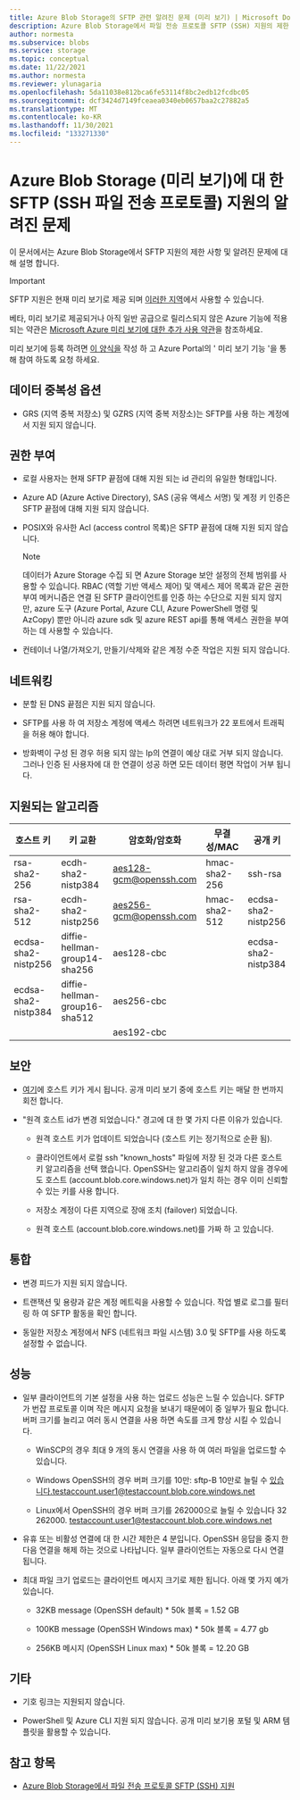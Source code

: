 ```yaml
---
title: Azure Blob Storage의 SFTP 관련 알려진 문제 (미리 보기) | Microsoft Docs
description: Azure Blob Storage에서 파일 전송 프로토콜 SFTP (SSH) 지원의 제한 사항 및 알려진 문제에 대해 알아봅니다.
author: normesta
ms.subservice: blobs
ms.service: storage
ms.topic: conceptual
ms.date: 11/22/2021
ms.author: normesta
ms.reviewer: ylunagaria
ms.openlocfilehash: 5da11038e812bca6fe53114f8bc2edb12fcdbc05
ms.sourcegitcommit: dcf3424d7149fceaea0340eb0657baa2c27882a5
ms.translationtype: MT
ms.contentlocale: ko-KR
ms.lasthandoff: 11/30/2021
ms.locfileid: "133271330"
---
```

# <a name="known-issues-with-ssh-file-transfer-protocol-sftp-support-for-azure-blob-storage-preview"></a>Azure Blob Storage (미리 보기)에 대 한 SFTP (SSH 파일 전송 프로토콜) 지원의 알려진 문제

이 문서에서는 Azure Blob Storage에서 SFTP 지원의 제한 사항 및 알려진 문제에 대해 설명 합니다.

> [!IMPORTANT]
> SFTP 지원은 현재 미리 보기로 제공 되며 [이러한 지역](secure-file-transfer-protocol-support.md#regional-availability)에서 사용할 수 있습니다.
> 
> 베타, 미리 보기로 제공되거나 아직 일반 공급으로 릴리스되지 않은 Azure 기능에 적용되는 약관은 [Microsoft Azure 미리 보기에 대한 추가 사용 약관](https://azure.microsoft.com/support/legal/preview-supplemental-terms/)을 참조하세요.
>
> 미리 보기에 등록 하려면 [이 양식을](https://forms.office.com/r/gZguN0j65Y) 작성 하 고 Azure Portal의 ' 미리 보기 기능 '을 통해 참여 하도록 요청 하세요.

## <a name="data-redundancy-options"></a>데이터 중복성 옵션

- GRS (지역 중복 저장소) 및 GZRS (지역 중복 저장소)는 SFTP를 사용 하는 계정에서 지원 되지 않습니다.

## <a name="authorization"></a>권한 부여

- 로컬 사용자는 현재 SFTP 끝점에 대해 지원 되는 id 관리의 유일한 형태입니다.

- Azure AD (Azure Active Directory), SAS (공유 액세스 서명) 및 계정 키 인증은 SFTP 끝점에 대해 지원 되지 않습니다.

- POSIX와 유사한 Acl (access control 목록)은 SFTP 끝점에 대해 지원 되지 않습니다.

  > [!NOTE]
  > 데이터가 Azure Storage 수집 되 면 Azure Storage 보안 설정의 전체 범위를 사용할 수 있습니다. RBAC (역할 기반 액세스 제어) 및 액세스 제어 목록과 같은 권한 부여 메커니즘은 연결 된 SFTP 클라이언트를 인증 하는 수단으로 지원 되지 않지만, azure 도구 (Azure Portal, Azure CLI, Azure PowerShell 명령 및 AzCopy) 뿐만 아니라 azure sdk 및 azure REST api를 통해 액세스 권한을 부여 하는 데 사용할 수 있습니다. 

- 컨테이너 나열/가져오기, 만들기/삭제와 같은 계정 수준 작업은 지원 되지 않습니다.
 
## <a name="networking"></a>네트워킹

- 분할 된 DNS 끝점은 지원 되지 않습니다.

- SFTP를 사용 하 여 저장소 계정에 액세스 하려면 네트워크가 22 포트에서 트래픽을 허용 해야 합니다.

- 방화벽이 구성 된 경우 허용 되지 않는 Ip의 연결이 예상 대로 거부 되지 않습니다. 그러나 인증 된 사용자에 대 한 연결이 성공 하면 모든 데이터 평면 작업이 거부 됩니다.

## <a name="supported-algorithms"></a>지원되는 알고리즘

| 호스트 키 | 키 교환 | 암호화/암호화 | 무결성/MAC | 공개 키 |
|----------|--------------|--------------------|---------------|------------|
| rsa-sha2-256 | ecdh-sha2-nistp384 | aes128-gcm@openssh.com | hmac-sha2-256 | ssh-rsa |
| rsa-sha2-512 | ecdh-sha2-nistp256 | aes256-gcm@openssh.com | hmac-sha2-512 | ecdsa-sha2-nistp256 |
| ecdsa-sha2-nistp256 | diffie-hellman-group14-sha256 | aes128-cbc| | ecdsa-sha2-nistp384 |
| ecdsa-sha2-nistp384| diffie-hellman-group16-sha512 | aes256-cbc |  | 
||| aes192-cbc ||

## <a name="security"></a>보안

- [여기](secure-file-transfer-protocol-host-keys.md)에 호스트 키가 게시 됩니다. 공개 미리 보기 중에 호스트 키는 매달 한 번까지 회전 합니다.

- "원격 호스트 id가 변경 되었습니다." 경고에 대 한 몇 가지 다른 이유가 있습니다.

  - 원격 호스트 키가 업데이트 되었습니다 (호스트 키는 정기적으로 순환 됨).
  
  - 클라이언트에서 로컬 ssh "known_hosts" 파일에 저장 된 것과 다른 호스트 키 알고리즘을 선택 했습니다. OpenSSH는 알고리즘이 일치 하지 않을 경우에도 호스트 (account.blob.core.windows.net)가 일치 하는 경우 이미 신뢰할 수 있는 키를 사용 합니다.
  
  - 저장소 계정이 다른 지역으로 장애 조치 (failover) 되었습니다.
  
  - 원격 호스트 (account.blob.core.windows.net)를 가짜 하 고 있습니다.

## <a name="integrations"></a>통합

- 변경 피드가 지원 되지 않습니다.

- 트랜잭션 및 용량과 같은 계정 메트릭을 사용할 수 있습니다. 작업 별로 로그를 필터링 하 여 SFTP 활동을 확인 합니다.

- 동일한 저장소 계정에서 NFS (네트워크 파일 시스템) 3.0 및 SFTP를 사용 하도록 설정할 수 없습니다.

## <a name="performance"></a>성능

- 일부 클라이언트의 기본 설정을 사용 하는 업로드 성능은 느릴 수 있습니다. SFTP가 번잡 프로토콜 이며 작은 메시지 요청을 보내기 때문에이 중 일부가 필요 합니다. 버퍼 크기를 늘리고 여러 동시 연결을 사용 하면 속도를 크게 향상 시킬 수 있습니다. 

  - WinSCP의 경우 최대 9 개의 동시 연결을 사용 하 여 여러 파일을 업로드할 수 있습니다. 

  - Windows OpenSSH의 경우 버퍼 크기를 10만: sftp-B 10만로 늘릴 수 있습니다.testaccount.user1@testaccount.blob.core.windows.net 

  - Linux에서 OpenSSH의 경우 버퍼 크기를 262000으로 늘릴 수 있습니다 32 262000. testaccount.user1@testaccount.blob.core.windows.net 

- 유휴 또는 비활성 연결에 대 한 시간 제한은 4 분입니다. OpenSSH 응답을 중지 한 다음 연결을 해제 하는 것으로 나타납니다. 일부 클라이언트는 자동으로 다시 연결 됩니다. 

- 최대 파일 크기 업로드는 클라이언트 메시지 크기로 제한 됩니다. 아래 몇 가지 예가 있습니다. 

  - 32KB message (OpenSSH default) * 50k 블록 = 1.52 GB 

  - 100KB message (OpenSSH Windows max) * 50k 블록 = 4.77 gb 

  - 256KB 메시지 (OpenSSH Linux max) * 50k 블록 = 12.20 GB 

## <a name="other"></a>기타

- 기호 링크는 지원되지 않습니다.

- PowerShell 및 Azure CLI 지원 되지 않습니다. 공개 미리 보기용 포털 및 ARM 템플릿을 활용할 수 있습니다.

## <a name="see-also"></a>참고 항목

- [Azure Blob Storage에서 파일 전송 프로토콜 SFTP (SSH) 지원](secure-file-transfer-protocol-support.md)
